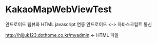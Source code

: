# KakaoMapWebViewTest
안드로이드 웹뷰와 
HTML javascript 연동 
안드로이드 <-> 자바스크립트 통신

http://hijjuk123.dothome.co.kr/myadmin  <- HTML 파일
